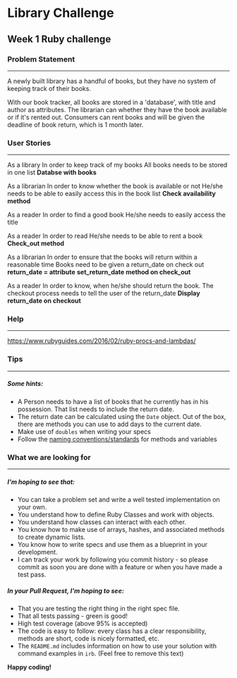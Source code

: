 # Library Challenge
## Week 1 Ruby challenge

### Problem Statement
-------
A newly built library has a handful of books, but they have no system of keeping track of their books. 

With our book tracker, all books are stored in a 'database', with title and author as attributes. The librarian can whether they have the book available or if it's rented out. Consumers can rent books and will be given the deadline of book return, which is 1 month later.

### User Stories
-------
As a library
In order to keep track of my books
All books needs to be stored in one list
**Databse with books**

As a librarian
In order to know whether the book is available or not
He/she needs to be able to easily access this in the book list
**Check availability method**

As a reader
In order to find a good book
He/she needs to easily access the title

As a reader
In order to read
He/she needs to be able to rent a book
**Check_out method**

As a librarian
In order to ensure that the books will return within a reasonable time
Books need to be given a return_date on check out
**return_date = attribute**
**set_return_date method on check_out**

As a reader
In order to know, when he/she should return the book.
The checkout process needs to tell the user of the return_date
**Display return_date on checkout**

###

### Help
----
https://www.rubyguides.com/2016/02/ruby-procs-and-lambdas/

### Tips
----

##### Some hints:
  * A Person needs to have a list of books that he currently has in his possession. That list needs to include the return date.
  * The return date can be calculated using the `Date` object. Out of the box, there are methods you can use to add days to the current date.
  * Make use of `doubles` when writing your specs
  * Follow the [naming conventions/standards](https://craftacademy.gitbooks.io/coding-as-a-craft/content/extras/naming_standards.html) for methods and variables

### What we are looking for
----
##### I'm hoping to see that:
* You can take a problem set and write a well tested implementation on your own.
* You understand how to define Ruby Classes and work with objects.
* You understand how classes can interact with each other.
* You know how to make use of arrays, hashes, and associated methods to create dynamic lists.
* You know how to write specs and use them as a blueprint in your development.
* I can track your work by following you commit history - so please commit as soon you are done with a feature or when you have made a test pass.

##### In your Pull Request, I'm hoping to see:
* That you are testing the right thing in the right spec file.
* That all tests passing - green is good!
* High test coverage (above 95% is accepted)
* The code is easy to follow: every class has a clear responsibility, methods are short, code is nicely formatted, etc.
* The `README.md` includes information on how to use your solution with command examples in `irb`. (Feel free to remove this text)


**Happy coding!**
